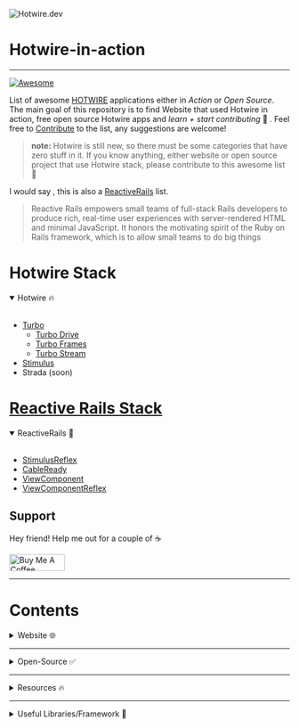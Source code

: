 ![Hotwire.dev](https://cdn.hashnode.com/res/hashnode/image/upload/v1612841200174/LWYzrzZWr.png)
# Hotwire-in-action
---

<p align="left">
<a href="https://github.com/sindresorhus/awesome"><img alt="Awesome" src="https://cdn.rawgit.com/sindresorhus/awesome/d7305f38d29fed78fa85652e3a63e154dd8e8829/media/badge.svg" /></a>

List of awesome [HOTWIRE](https://hotwire.dev/) applications either in *Action* or *Open Source*. The main goal of this repository is to find Website that used Hotwire in action, free open source Hotwire apps and *learn + start contributing* 🚀 . Feel free to [Contribute](https://github.com/asyraffff/Hotwire-in-action/blob/main/CONTRIBUTING.md) to the list, any suggestions are welcome!

> **note:** Hotwire is still new, so there must be some categories that have zero stuff in it. If you know anything, either website or open source project that use Hotwire stack, please contribute to this awesome list 🙏

I would say , this is also a [ReactiveRails](https://github.com/obie/guide-to-reactive-rails) list.
> Reactive Rails empowers small teams of full-stack Rails developers to produce rich, real-time user experiences with server-rendered HTML and minimal JavaScript. It honors the motivating spirit of the Ruby on Rails framework, which is to allow small teams to do big things

# Hotwire Stack

<details open>
<summary>Hotwire 🔥</summary>
<br>
  
- [Turbo](https://turbo.hotwire.dev/)
  - [Turbo Drive](https://turbo.hotwire.dev/handbook/drive)
  - [Turbo Frames](https://turbo.hotwire.dev/handbook/frames)
  - [Turbo Stream](https://turbo.hotwire.dev/handbook/streams)
- [Stimulus](https://stimulus.hotwire.dev/)
- Strada (soon)

</details>

# [Reactive Rails Stack](https://obie.medium.com/react-is-dead-long-live-reactive-rails-long-live-stimulusreflex-and-viewcomponent-cd061e2b0fe2)

<details open>
<summary>ReactiveRails 🚀</summary>
<br>
  
- [StimulusReflex](https://docs.stimulusreflex.com/)
- [CableReady](https://cableready.stimulusreflex.com/)
- [ViewComponent](https://github.com/github/view_component)
- [ViewComponentReflex](https://github.com/joshleblanc/view_component_reflex)

</details>

## Support
Hey friend! Help me out for a couple of ☕️

<a href="https://www.buymeacoffee.com/asyraff" target="_blank"><img src="https://cdn.buymeacoffee.com/buttons/v2/default-yellow.png" alt="Buy Me A Coffee" style="height: 30px !important;width: 100px !important;" ></a>

---

# Contents

<details>
<summary>Website 🌐</summary>
<br>
  
# Website

## a
- [allencompassingtrip.com](https://www.allencompassingtrip.com/)
- [alonetone](https://alonetone.com/)
- [askubuntu](https://askubuntu.com/)
- [audiotrails.io](https://audiotrails.io/)
## b
- [basecamp](https://basecamp.com/)
- [bookshop.org](https://bookshop.org/)
- [boxdrop.io](https://www.boxdrop.io/)
## c
- [chaosmage.app](https://chaosmage.app/)
- [cookpad](https://cookpad.com/us)
- [coinbase](https://www.coinbase.com/)
- [CoinGecko](https://www.coingecko.com/en)
- [covidnearme](https://covidnearme.org/)
- [CrowdWorks.jp](https://crowdworks.jp/)
## d
- [driftingruby](https://www.driftingruby.com/)
## e
## f
- [festalab](https://festalab.com.br/)
## g
- [ga-alliance](https://ga-alliance.com/)
- [gitlab](https://gitlab.com/)
- [gorails](https://gorails.com/)
## h
- [hackershare.dev](https://hackershare.dev)
- [hey.com](https://hey.com/)
## i
## j
- [jumpstartrails](https://jumpstartrails.com/)
## k
## l
- [leanstack](https://leanstack.com/)
- [learnawesome.org](https://learnawesome.org/)
## m
- [Modern Datatables](https://rails-stimulusreflex.guillaumebriday.me/)
## n
## o
- [orchid.software](https://orchid.software/)
## p
- [podia](https://www.podia.com/)
- [polywork](https://www.polywork.com/)
- [processkit](https://processkit.com/)
- [PyPI.org](https://pypi.org/)
## q
- [quran.com](https://quran.com/)
## r
- [railsbytes](https://railsbytes.com/)
- [rubyapi.org](https://rubyapi.org/)
## s
- [sailboat.guide](https://sailboat.guide/)
- [shopify](https://accounts.shopify.com/)
- [skillengine](https://skillsengine.com/)
- [skyderby](https://skyderby.ru/)
- [stackoverflow](https://stackoverflow.com/)
- [stamped.ai](https://stamped.ai/)
- [stimulusconnect](https://stimulusconnect.com/)
- [stimulusreflexpattern](https://www.stimulusreflexpatterns.com/)
## t
- [teachmore](https://www.teachmore.in/)
- [tetherit.io](https://tetherit.io/)
- [tinyinvoice](https://www.tinyinvoice.com/)
- [transcripto.io](https://transcripto.io/)
- [tsmi.live](https://tsmi.live/)
## u
## v
- [vg.no](https://www.vg.no/)
- [vuelive](https://www.veuelive.com/)
## w
- [wip.co](https://wip.co/)
## x
## y
## z
</details>

---

<details>
<summary>Open-Source ✅</summary>
<br>

# Open-source

## App
- [alonetone](https://github.com/sudara/alonetone) - A free, open source, non-commercial home for musicians and their music
- [annict](https://github.com/annict/annict) - The platform for anime addicts built with Rails and Stimulus.js.
- [black_candy](https://github.com/aidewoode/black_candy) - A self hosted music streaming server
- [boxdrop](https://github.com/marcoroth/boxdrop) - Dropbox Clone built with StimulusReflex
- [covidliste](https://github.com/hostolab/covidliste) - Covidliste makes it easy to manage waiting lists for vaccination centers.
- [crudlfap](https://github.com/yourlabs/crudlfap) 
- [quran.com](https://github.com/quran/quran.com-frontend-v2) - The official source code repository for Quran.com
- [denali](https://github.com/gesteves/denali) - A simple, fast photoblogging CMS built in Ruby on Rails which features responsive, high-resolution images, a customizable posting schedule, social media management and syndication, a GraphQL API, and more.
- [game-of-life](https://github.com/DonSchado/game-of-life) - Conway's Game of Life, with Ruby on Rails, Stimulus.js and Turbolinks
- [hackershare](https://github.com/hackershare/hackershare) - a powerful social bookmarking service and a knowledge-sharing community, with advanced search and tag management feature
- [hhnpwa](https://github.com/OnRailsBlog/hhnpwa) - HOTWire Hacker News Progressive Web App
- [hnpwa-app](https://github.com/johnbeatty/hnpwa-app) - An implementation of the Hacker News PWA with Rails + Stimulus
- [kanbri-hotwire](https://github.com/tolesco/kanbri-hotwire) - Password-less Ruby on Rails app for project management using kanban boards.
- [learnawesome.org](https://github.com/learn-awesome/learn) - A social network of lifelong learners built around humanity's universal learning map.
- [modern-datatables](https://github.com/guillaumebriday/modern-datatables) - They are many ways to build reactive web interfaces but do we really need to add the complexity of JavaScript frameworks like Vue.js or React?
- [nindika](https://github.com/stephannv/nindika) - Checkout Nintendo Switch eShop games
- [radiofeed](https://github.com/danjac/radiofeed) - Simple podcast MVP
- [rails_new_io](https://github.com/miatrinity/rails_new_io) - railsnew.io is an app to create and verify new rails applications using an intuitive UI.
- [rslack](https://github.com/S-H-GAMELINKS/rslack) - Slack like chat app( using hotwire!)
- [skyderby](https://github.com/skyderby/skyderby) - The most advanced flight analysis and competition scoring
- [snippet_app](https://github.com/SnippetSafe/snippet_app) - A social code snippet sharing app that allows you to create, file and share code snippets with anyone. Built with Ruby on Rails and Stimulus JS.
- [sponsor_me](https://github.com/dmunoz-10/sponsor_me) _ An app to sponsor people's ideas using Stripe, Sidekiq, Rails and Stimulus. 
- [stimulus-reflex-expo](https://github.com/hopsoft/stimulus_reflex_expo) - StimulusReflex demos
- [taskwire](https://github.com/vojto/taskwire) - Task manager with Rails/Hotwire
- [tippkick.club](https://github.com/lxxxvi/tippkick.club) - Betting app revisited for EURO 2020
- [trello-stimulus-reflex](https://github.com/excid3/trello-stimulus-reflex) - A trello clone using Stimulus Reflex

## Demo
- [hotwire-chat](https://github.com/mdominiak/hotwire-chat) - Hotwire Chat is a demo Ruby on Rails web application built with Hotwire.
- [Cart Example - Stimulus](https://github.com/pascallaliberte/examples.modestjs.works/tree/master/cart/stimulus) - Cart Example - Stimulus
- [stimulus-mapbox-gl](https://github.com/ayudo/stimulus-mapbox-gl) - stimulus controllers for mapbox-gl
- [stimulus-sticky-table-header](https://github.com/johnbeatty/stimulus-sticky-table-header) - a simple StimulusJS controller that keeps the header of a table at the top of window as you scroll through the page.
- [stimulus-demo](https://github.com/tbreuss/stimulus-demo) - Multi Page Application (MPA) with pre-rendered HTML using Stimulus.js UMD
- [webrtc-hotwire-rails](https://github.com/domchristie/webrtc-hotwire-rails) - A video chat app demonstration using Hotwire and Ruby on Rails

## Rails
- [hotwire-chat](https://github.com/mdominiak/hotwire-chat) - Hotwire Chat is a demo Ruby on Rails web application built with Hotwire.
- [hotwire-rails-dome-chat](https://github.com/hotwired/hotwire-rails-demo-chat) - Repository from the Hotwire demo
- [todomvc_rails_on_stimulus](https://github.com/adrienpoly/todomvc_rails_on_stimulus) - A modest TodoMvc built with Rails, Turbolinks and Stimulus JS
  - ActiveStorage
    - [drag_and_drop_active_storage](https://github.com/justalever/drag_and_drop_active_storage) - A demo drag and drop image upldate Ruby on Rails app using Stimulus.js, DropZone.js, and ActiveStorage
  - ActionText
    - [test-hotwire-actiontext-rails](https://github.com/donrestarone/test-hotwire-actiontext-rails) - a simple twitter timeline implemented with hotwire and actiontext
  - Devise
    - [hotwire-devise](https://github.com/gorails-screencasts/hotwire-devise) - How to make Devise work with Hotwire & Turbo.js
  - Docker
    - [docker-rails](https://github.com/ledermann/docker-rails) - Dockerize Rails 6 with ActionCable, Webpacker, Stimulus, Elasticsearch, Sidekiq
    - [docker-rails-example](https://github.com/nickjj/docker-rails-example) - A production ready example Rails app that's using Docker and Docker Compose.
  - form
    - [abyme](https://github.com/bear-in-mind/abyme) - abyme is a modern take on handling dynamic nested forms in Rails 6+ using StimulusJS.
  - Sidekiq
    - [sidekiq-actioncable-stimulus-demo](https://github.com/dstull/sidekiq-actioncable-stimulus-demo) - demo rails app using sidekiq/actioncable/stimulus and testing it all

## Stimulus
- [better-stimulus](https://github.com/julianrubisch/better-stimulus) - An opinionated collection of StimulusJS best practices
- [javascript30-stimulus](https://github.com/adrienpoly/javascript30-stimulus) - Wes Bos 🔥 Javascript30 converted to Stimulus JS 🚀🚀🚀
- [stimulus-rxjs-example](https://github.com/mike1o1/stimulus-rxjs-example) - Example repository showing Stimulus along with RxJS 
- [stimulus-validation](https://github.com/jwald1/stimulus-validation) - stimulus-validation helps validate user input and helps you display errors.
- [stimulus-turbolinks](https://github.com/gretchenfitze/stimulus-turbolinks) - Stimulus + Vue.js + Turbolinks test Rails app
- [stimulus-turbolinks-demo](https://github.com/pascallaliberte/stimulus-turbolinks-demo) - A Stimulus + Turbolinks Demo of an app called Proposahoy!
- [stimulus-turbolinks-vuejs](https://github.com/gretchenfitze/stimulus-turbolinks) - Stimulus + Vue.js + Turbolinks test Rails app

## StimulusReflex
- [sr_mini](https://github.com/hopsoft/sr_mini) - A minimal Rails app that showcases how to use StimulusReflex
- [stimulus-reflex-expo](https://github.com/hopsoft/stimulus_reflex_expo) - StimulusReflex demos
- [stimulus-reflex-sandbox](https://github.com/leastbad/stimulus-reflex-sandbox) - Sandbox apps are based on sr mini, the single-file StimulusReflex-powered Rails app template
- [stimulus_reflex_activity](https://github.com/stimulusreflex/stimulus_reflex_activity) - Simple activity indicator for StimulusReflex
- [stimulus_reflex_todomvc](https://github.com/hopsoft/stimulus_reflex_todomvc) - An implementation of TodoMVC using Ruby on Rails, StimulusJS, and StimulusReflex
- [beast_mode](https://github.com/leastbad/beast_mode) - 100% server-side rendered faceted search UI demo.
- [stimulusreflexpatterns.com/patterns](https://www.stimulusreflexpatterns.com/patterns/) - An assorted collection of patterns, directly extracted from the stimulusreflexpattern course.
- [stimulus_reflex_sandbox](https://github.com/julianrubisch/stimulus_reflex_sandbox) - the single-file StimulusReflex-powered Rails app template.
- [stimulus_reflex_harness](https://github.com/leastbad/stimulus_reflex_harness) - Verify a bare-bones SR application. Branch it to build MVCEs.
- [rubocop-stimulus_reflex](https://github.com/marcoroth/rubocop-stimulus_reflex) - Code style checking for StimulusReflex
  
## ViewComponent
- **Demo**
  - [view-component-demo](https://github.com/joelhawksley/view-component-demo) - Rails application with ViewComponent
  - [view_component_reflex_expo](https://github.com/joshleblanc/view_component_reflex_expo) - view_component_reflex_expo
  - [rails_bootstrap](https://github.com/harled/rails_bootstrap) - Rails implementation of React Bootstrap, using GitHub's view components and stimulus js.
  - [hotwire_components](https://github.com/thecookieorg/hotwire_components) - Rails Hotwire w/ View Components
  - [view-components-in-the-wild](https://github.com/failure-driven/view-components-in-the-wild) - View components in the wild
  - [rails_view_components_stimulus](https://github.com/codeshowcase-pv/rails_view_components_stimulus)
  - [tailwind_view_component_example](https://github.com/coderberry/tailwind_view_component_example) 
  - [rails-flash-messages](https://github.com/zaychoer/rails-flash-messages) - Implement View Component, Tailwind, StimulusJs
  - [rails-ViewComponent-Stimulus-Materialize](https://github.com/PauloMiranda98/Front-End-Example-Using-Rails-ViewComponent-Stimulus-Materialize) - rails-ViewComponent-Stimulus-Materialize
  - [polaris-view-components](https://github.com/baoagency/polaris-view-components)
  - [primer view_components](https://github.com/primer/view_components) - ViewComponents for the Primer Design System
  - [elemental_components](https://github.com/jensljungblad/elemental_components) - Simple view components for Rails 5.1+
  - [bridgetown-view-component](https://github.com/bridgetownrb/bridgetown-view-component) - Add support for GitHub's ViewComponent library to your Bridgetown sites.
  - [rails-css-component-techniques](https://github.com/bessey/rails-css-component-techniques) - Examples of ways to encapsulate Rails View Component CSS
- **Storybook**
  - [view_component_storybook](https://github.com/jonspalmer/view_component_storybook) - ViewComponent previews and testing in Storybook
  - [view_component_storybook_example](https://github.com/jonspalmer/view_component_storybook_example) - Example app demonstrating ViewComponent::Storybook to preview ViewComponents in Storybook
  - [rails-view-components-storybook](https://github.com/phacks/rails-view-components-storybook) - Companion repository for the “Building a Component Library in Rails with Storybook”
  - [storybook-demo](https://github.com/kundigo/storybook-demo) - A demo application showing how to use storybook with ruby on rails applications using view components
- [bootstrap-viewcomponent](https://github.com/dpaola2/bootstrap-viewcomponent) - View Components for Bootstrap
- [tailwind_view_component](https://github.com/andrewmcodes-archive/tailwind_view_component) - ViewComponents for TailwindCSS
- [fullstack](https://github.com/blogonhq/fullstack) - Fullstack rails based on view components
- **Additional**
  - [ilex](https://github.com/joshleblanc/ilex) - Render view components without a sidecar template
  - [view_component-form](https://github.com/pantographe/view_component-form) - Rails FormBuilder for ViewComponent
  - [inline_view_component](https://github.com/existentialmutt/inline_view_component) - Include template strings in Rails ViewComponent class definitions
  - [view_component_properties](https://github.com/simonrand/view_component_properties) - Manage properties on ViewComponents
  - [view_component_kit](https://github.com/Perafan18/view_component_kit)
  - [iew_component-no_component](https://github.com/boardfish/view_component-no_component) - Remove the Component suffix from ViewComponent generators.
  - [lightning-ui](https://github.com/aaricpittman/lightning-ui) - Rails view components for Salesforce Lightning Design System
  - [hotwired_component](https://github.com/fugufish/hotwired_component) - HotwiredComponent establishes a pattern for working with Hotwire and ViewComponent.

## Turbo
- [turbo-showcase](https://github.com/renuo/turbo-showcase) - A showcase of turbo features
- [turbo_flash](https://github.com/joshmn/turbo_flash) - Automagically include your flash messages in your Ruby on Rails Hotwire TurboStream responses.
- [turn](https://github.com/domchristie/turn) - A starting point for animating page transitions in Turbo apps

## Turbo IOS
- [Turbo-iOS-Demo](https://github.com/joemasilotti/Turbo-iOS-Demo) 
- [turbo-ios-base](https://github.com/dalezak/turbo-ios-base) 

## Template
- [sjabloon-lite](https://github.com/GetSjabloon/sjabloon-lite) - The lite version of the SaaS Rails 6 starter kit Sjabloon, includes setup for Webpacker, Tailwind (inc. PurgeCss) and Stimulus
- [limestone](https://github.com/archonic/limestone) - Boilerplate Rails 6 SaaS application with Webpack, Stimulus and Docker integration.
- [limestone-accounts](https://github.com/archonic/limestone-accounts) - Boilerplate Rails 5.2 multitenant SaaS application with webpack and Docker integration. Billing is scoped to accounts.
- [rails-hotwire-base](https://github.com/rootstrap/rails_hotwire_base) - Rails + Hotwire base app
- [rails-template](https://github.com/astrocket/rails-template) - Template for Rails 6.0 + Kubernetes + Webpacker + Stimulus + TailwindCSS + Let's Encrypt + @
- [uickstart-rails-tailwind](https://github.com/MA-Ahmad/quickstart-rails-tailwind) - This is a base project to quickly spin up a Rails+Stimulus+Tailwindcss application.

## Language
  - **ASP.NET**
    - [hotwire-aspnet-demo-chat](https://github.com/scottiemc7/hotwire-aspnet-demo-chat) - Hotwire Asp.Net Core Chat Demo
  - **Django**
    - [hotwire-django](https://github.com/hotwire-django/hotwire-django) - Meta package to combine turbo-django and stimulus-django
    - [hotwire-django-demo-chat](https://github.com/davish/hotwire-django-demo-chat) - Chat app demo of the Turbo web framework, rendered with Django.
    - [hotwire-django-realworld](https://github.com/hotwire-django/hotwire-django-realworld) - RealWorld Django app built with Turbo!
    - [django-turbo-response](https://github.com/hotwire-django/django-turbo-response) - Hotwired/Turbo Django response helpers
    - [turbo-django](https://github.com/hotwire-django/turbo-django) - An early stage integration of Hotwire Turbo with Django
  - **Elixir**
    - [phoenix-hotwire-demo-chat](https://github.com/en30/hotwire-phoenix-demo-chat) - This is a Phoenix port of hotwired/hotwire-rails-demo-chat.
  - **Express.js**
    - [express-hotwire](https://github.com/deriegle/express-hotwire) - Express tooling for working with Hotwire (HTML over the wire)
    - [hotwire-turbo-express](https://github.com/twelve17/hotwire-turbo-express) -  ExpressJS middleware for sending turbo-stream HTML fragments to a hotwire Turbo client
  - **flask**
    - [hotwire-flask-demo](https://github.com/bwghughes/hotwired-flask-demo) - Demo basic Flask using Hotwired and Bootstrap 5.
    - [turbo-flask](https://github.com/miguelgrinberg/turbo-flask) - Integration of Hotwire's Turbo library with Flask.
  - **Go**
    - [chat-hotwire-go](https://github.com/lu4p/chat-hotwire-go) - This is a simple chat app which shows how to use Go with Hotwire.
    - [gotwire](https://github.com/gypsydave5/gotwire) - Go server using HotWire
    - [hotwire-go-example](https://github.com/while1malloc0/hotwire-go-example) - The hotwire demo chat written in Golang
    - [hotwire-golang-website](https://github.com/wolfeidau/hotwire-golang-website) - This project provides some working examples using Go and Hotwire Turbo.
    - [turbo-go](https://github.com/akmittal/turbo-go) - Build hotwire apps using go
  - **Laravel**
    - [turbo-laravel](https://github.com/tonysm/turbo-laravel) - This package gives you a set of conventions to make the most out of Hotwire in Laravel (inspired by the turbo-rails gem).
  - **CakePhp**
    - [cakephp-stimulus-example1](https://github.com/nico-amsterdam/cakephp-stimulus-example1) - CakePHP integrated with stimulus.js via webpack
  - **Kotlin**
    - [hotwire-kotlin/java](https://github.com/delitescere/hotwire-samples) - A Kotlin/Java SpringBoot sample of hotwire tooling
  - **SpringBoot**
    - [hotwire-demo-chat-in-springboot](https://github.com/mbucc/hotwire-demo-chat-in-springboot) - Convert the demo video in Hotwire launch from Ruby to SpringBoot
  - **Vite**
    - [vite-plugin-stimulus-hmr](https://github.com/ElMassimo/vite-plugin-stimulus-hmr) - ⚡️ HMR for Stimulus controllers in Vite.js

</details>

---

<details>
<summary>Resources 🔥</summary>
<br>

# Resources

### Comparison
- [Comparison of different frameworks](https://html-over-the-wire.herokuapp.com/) 

### Stimulus
- [stimulus.hotwire.dev](https://stimulus.hotwire.dev/)
- [stimulustoolbox](https://stimulustoolbox.com/)
- [awesome-stimulusjs](https://github.com/skatkov/awesome-stimulusjs)
- [stimulus-use](https://stimulus-use.github.io/stimulus-use/#/)
- [stimulus-components](https://github.com/stimulus-components/stimulus-components)
- [Stimulus Controller](https://github.com/hopsoft/stimulus_controllers)
- [betterstimulus](https://www.betterstimulus.com/)
- [StimulusShortcut](https://github.com/leastbad/stimulus-shortcut)
- [TailwindCSS StimulusComponents](https://github.com/excid3/tailwindcss-stimulus-components)
- [stimulus-library](https://github.com/Sub-Xaero/stimulus-library)
   - Tutorial
      - [onrails.blog](https://onrails.blog/stimulus-js-tutorials/)

### ReactiveRails
- [guide to reactive rails](https://github.com/obie/guide-to-reactive-rails)
   - **StimulusReflex**
     - [docs.stimulusreflex.com](https://docs.stimulusreflex.com/)
     - [expo](https://expo.stimulusreflex.com/)
     - [cheatsheet](https://devhints.io/stimulus-reflex)
     - [StimulusReflexGlobalId](https://github.com/joshleblanc/stimulus_reflex_globalid)
     - [stimulus_reflex_testing](https://github.com/podia/stimulus_reflex_testing)
     - [stimulus_reflex_sandbox](https://github.com/julianrubisch/stimulus_reflex_sandbox) - the single-file StimulusReflex-powered Rails app template.
   - **CableReady**
     - [cableready.stimulusreflex.com](https://cableready.stimulusreflex.com/)
     - **AnyCable**
       - [anycable-rails](https://github.com/anycable/anycable-rails) - AnyCable Rails integration
       - [anycable_rails_demo](https://github.com/anycable/anycable_rails_demo) - AnyCable Rails demo application and its different variations
   - **ViewComponentReflex**
     - [ViewComponentReflex showcase](https://view-component-reflex-expo.grep.sh/) 
     - [view_component-contrib](https://github.com/palkan/view_component-contrib) - A collection of extension and developer tools for ViewComponent    
### Community
- [discuss.hotwire.dev](https://discuss.hotwire.dev/)
- [stimulusconnect](https://stimulusconnect.com/)
  
### Courses
- [stimulusreflexpatterns](https://www.stimulusreflexpatterns.com/)

### Articles
- **Hotwire**
  - [Introducing Hotwire](https://www.ombulabs.com/blog/rails/hotwire/introducing-hotwire)
  - [What is "html-over-the-wire"?](https://github.com/guettli/html-over-the-wire) - 
  - [Hotwire: Reactive Rails with no JavaScript?](https://evilmartians.com/chronicles/hotwire-reactive-rails-with-no-javascript)
  - [Hotwire, ViewComponents and TailwindCSS: The Ultimate Rails Stack](https://blog.cloud66.com/hotwire-viewcomponents-and-tailwindcss-the-ultimate-rails-stack/)
  - [HTML over-the-wire is a promising future of Web Development](https://dev.to/rajasegar/html-over-the-wire-is-the-future-of-web-development-542c) 
  - [Taking Rails to the next level with Hotwire](https://blog.cloud66.com/taking-rails-to-the-next-level-with-hotwire/)
  - [Making Hotwire and Devise play nicely](https://blog.cloud66.com/making-hotwire-and-devise-play-nicely-with-viewcomponents/)
- **ReactiveRails**
  - [Advocating for "Reactive Rails"](https://cableready.stimulusreflex.com/advocating-for-reactive-rails)
  - [React is Dead. Long live Reactive Rails! Long live StimulusReflex and ViewComponent](https://obie.medium.com/react-is-dead-long-live-reactive-rails-long-live-stimulusreflex-and-viewcomponent-cd061e2b0fe2)
  - [Reactive Rails with Stimulus Reflex!](https://codeando.dev/posts/reactivity-rails-reflex/)
  - [Building Reactive Rails applications with StimulusReflex](https://bendyworks.com/blog/building-reactive-rails-applications-with-stimulusreflex)
- **ViewComponent**
  - [Hotwire, ViewComponents and TailwindCSS: The Ultimate Rails Stack](https://blog.cloud66.com/hotwire-viewcomponents-and-tailwindcss-the-ultimate-rails-stack/)
  - [Components on Rails?](https://codeando.dev/posts/rails-view-components/)
  - [The ultimate Button Component](https://blog.cloud66.com/the-ultimate-button-component/)
  - [ViewComponent and Stimulus](https://fugu.dev/2020-04-15-working-with-view-component-and-stimulus-part-1/)
  - [Encapsulating Ruby on Rails views](https://github.blog/2020-12-15-encapsulating-ruby-on-rails-views/)
  - [A component-based approach to writing views in Ruby on Rails applications using View Components](https://medium.flatstack.com/a-component-based-approach-to-writing-views-in-ruby-on-rails-applications-using-view-components-17e262d9ae2b)
  - [How we use Web Components at GitHub](https://github.blog/2021-05-04-how-we-use-web-components-at-github/)
  - [A modern app tech stack, built for speed](https://briansigafoos.com/app-tech-stack-2021/)
  - [Hotwire, ViewComponent, and TailwindCSS: A New Era in Ruby On Rails Development](https://mattsears.com/articles/2021/03/30/hotwire-view-component-tailwind-css-a-new-era-in-ruby-on-rails-development/)

### Blogs
- [beflagrant](https://www.beflagrant.com/blog/)
- [modestjs.works](https://github.com/pascallaliberte/modestjs.works)
- [leanweb.dev](https://leanweb.dev/)
- [gomakethings.com](https://gomakethings.com/articles/)
- [cloud66 Blog](https://blog.cloud66.com/)
- [noelrappin](https://noelrappin.com/)
- [mikerogers0](https://dev.to/mikerogers0)
- [evilmartians](https://evilmartians.com/chronicles)
- [Matouš Borák](https://dev.to/borama)
- [ombulabs](https://www.ombulabs.com/blog)
- [onrails](https://onrails.blog/)
- [tad.thorle](https://tad.thorley.dev/)
- [shime.sh](https://shime.sh/)
  
### Videos
  - [CableReady & StimulusReflex Overview by Hopsoft](https://www.youtube.com/watch?v=dPzv2qsj5L8)
  - [Build a Twitter clone in 10 minutes with Rails, CableReady, and StimulusReflex by Hopsoft](https://www.youtube.com/watch?v=F5hA79vKE_E)
  - [Introduction to Stimulus Reflex by excid3](https://gorails.com/episodes/stimulus-reflex-basics)
  - [Realtime browser updates with Cable Ready by excid3](https://gorails.com/episodes/how-to-use-cable-ready)
  - [Reactive Applications with Stimulus Reflex by Drifting Ruby](https://www.youtube.com/watch?v=K9QeC9CsYiU)
  - [Create Fast Apps With Stimulus Reflex And RailsBytes Templates In Ruby On Rails 6 by Deanin](https://www.youtube.com/watch?v=hxqkTy2SB78)
 
### Talk
- [Frontendless Rails frontend - Vladimir Dementyev](https://www.youtube.com/watch?v=sIxvxp7E0xg&list=PLbHJudTY1K0c8N1-PPyiQxlHNzJIzyJv6&index=72)
- **ViewComponent**
  - [Rethinking the View Layer with Components by Joel Hawksley](https://www.youtube.com/watch?v=y5Z5a6QdA-M)
  - [Encapsulating Views by Joel Hawksley](https://www.youtube.com/watch?v=YVYRus_2KZM)
  - [ViewComponents in the Real World - Joel Hawksley](https://www.youtube.com/watch?v=QoetqsBCsbE)
- **StimulusReflex**
  - [Just the Right Amount of JS: Building Reactive Apps With Stimulus Reflex](https://www.youtube.com/watch?v=XwJHOnbAbio)
  
</details>

---

<details>
<summary>Useful Libraries/Framework 🌈</summary>
<br>
  
## Empower HTML you already have
 - [alpine.js](https://github.com/alpinejs/alpine/) - A rugged, minimal framework for composing JavaScript behavior in your markup.
 - [reef](https://github.com/cferdinandi/reef) - A lightweight library for creating reactive, state-based components and UI.
 - [trimmings](https://github.com/postlight/trimmings) - 🌲 Get back to HTML.
 - [intercooler.js](https://github.com/bigskysoftware/intercooler-js) - Making AJAX as easy as anchor tags
 - [hyper.html](https://viperhtml.js.org/hyper.html) - A Fast & Light Virtual DOM Alternative
 - [svelte](https://svelte.dev/)
 - [lit.dev](https://lit.dev/) 
 - [lit-html](https://lit-html.polymer-project.org/)
 - [mithril.js](https://mithril.js.org/)
 - [htmx](https://htmx.org/) - high power tools for HTML

## Framework
 - [motion](https://github.com/unabridged/motion) - Reactive frontend UI components for Rails in pure Ruby
 - [matestack.io](https://matestack.io/) - Your Rails views reimagined
 - [hyperstack.org](https://hyperstack.org/) - a Ruby DSL, compiled by Opal, bundled by Webpack, powered by React.
 - [snabberb](https://github.com/tobymao/snabberb) - A simple component view framework for Ruby Opal based on Snabbdom
 - [prism](https://github.com/prism-rb/prism) - Build frontend web apps with Ruby and WebAssembly

## Other Reactive
 - django
   - [django-sockpuppet](https://github.com/jonathan-s/django-sockpuppet) - Build reactive applications with the django tooling you already know and love.
 - Laravel
   - [livewire](https://github.com/livewire/livewire) - A full-stack framework for Laravel that takes the pain out of building dynamic UIs.
 - Phoenix
   - [phoenix_live_view](https://github.com/phoenixframework/phoenix_live_view) - Rich, real-time user experiences with server-rendered HTML
 - ASP.NET
   - [Blazor](https://github.com/dotnet/aspnetcore/blob/main/src/Components/README.md) - framework for building modern, interactive web-based UIs with C# and Razor.

## Style
 - [shoelace.style](https://shoelace.style/) - A forward-thinking library of web components.

## Form
 - [optimism](https://github.com/leastbad/optimism) - drop-in remote form validation.
 - [Stimulus Form Utilities](https://github.com/eelcoj/stimulus-form-utilities)

## Lazy load
 - [futurism](https://github.com/julianrubisch/futurism) - Lazy-load Rails partials via CableReady

## IOS
 - [turbo-ios](https://github.com/hotwired/turbo-ios) - iOS framework for making Turbo native apps
  
</details>

